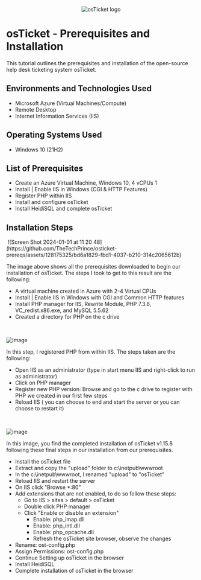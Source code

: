 <p align="center">
<img src="https://i.imgur.com/Clzj7Xs.png" alt="osTicket logo"/>
</p>

<h1>osTicket - Prerequisites and Installation</h1>
This tutorial outlines the prerequisites and installation of the open-source help desk ticketing system osTicket.<br />

<h2>Environments and Technologies Used</h2>

- Microsoft Azure (Virtual Machines/Compute)
- Remote Desktop
- Internet Information Services (IIS)

<h2>Operating Systems Used </h2>

- Windows 10</b> (21H2)

<h2>List of Prerequisites</h2>

- Create an Azure Virtual Machine, Windows 10, 4 vCPUs 1
- Install | Enable IIS in Windows (CGI & HTTP Features)
- Register PHP within IIS
- Install and configure osTicket
- Install HeidiSQL and complete osTicket 
  
<h2>Installation Steps</h2>
<img />
![Screen Shot 2024-01-01 at 11 20 48](https://github.com/TheTechPrince/osticket-prereqs/assets/128175325/bd6a1829-fbd1-4037-b210-314c2065612b)


</p>
<p>
The image above shows all the prerequisites downloaded to begin our installation of osTicket.  The steps I took to get to this result are the following:
  
 - A virtual machine created in Azure with 2-4 Virtual CPUs
 - Install | Enable IIS in Windows with CGI and Common HTTP features
 - Install PHP manager for IIS, Rewrite Module, PHP 7.3.8, VC_redist.x86.exe, and MySQL 5.5.62
 - Created a directory for PHP on the c drive
  
</p>
<br />

<p>

![image](https://github.com/TheTechPrince/osticket-prereqs/assets/137100082/c44b2489-daa9-4b1c-b60e-bb3439c20dc2)

</p>
<p>
In this step, I registered PHP from within IIS. The steps taken are the following:

  - Open IIS as an administrator (type in start menu IIS and right-click to run as administrator)
  - Click on PHP manager
  - Register new PHP version: Browse and go to the c drive to register with PHP we created in our first few steps
  - Reload IIS ( you can choose to end and start the server or you can choose to restart it)
</p>
<br />

<p>

![image](https://github.com/TheTechPrince/osticket-prereqs/assets/137100082/770b9115-7c63-4e69-914a-8950c8ce72d6)

</p>
<p>
In this image, you find the completed installation of osTicket v1.15.8 following these final steps in our installation from our prerequisites. 
  
  - Install the osTicket file
  - Extract and copy the "upload" folder to c:\inetpub\wwwroot
  - In the c:\inetpub\wwwroot, I renamed "upload" to "osTicket"
  - Reload IIS and restart the server 
  - On IIS click "Browse *:80"
  - Add extensions that are not enabled, to do so follow these steps:
      - Go to IIS > sites > default > osTicket
      - Double click PHP manager
      - Click "Enable or disable an extension"
          - Enable: php_imap.dll
          - Enable: php_intl.dll
          - Enable: php_opcache.dll
          - Refresh the osTicket site browser, observe the changes
  - Rename: ost-config.php
  - Assign Permissions: ost-config.php
  - Continue Setting up osTicket in the browser
  - Install HeidiSQL
  - Complete installation of osTicket in the browser
 
</p>
<br />
